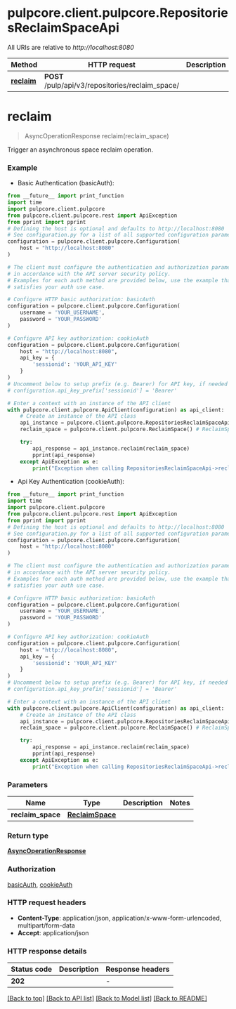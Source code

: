 # pulpcore.client.pulpcore.RepositoriesReclaimSpaceApi

All URIs are relative to *http://localhost:8080*

Method | HTTP request | Description
------------- | ------------- | -------------
[**reclaim**](RepositoriesReclaimSpaceApi.md#reclaim) | **POST** /pulp/api/v3/repositories/reclaim_space/ | 


# **reclaim**
> AsyncOperationResponse reclaim(reclaim_space)



Trigger an asynchronous space reclaim operation.

### Example

* Basic Authentication (basicAuth):
```python
from __future__ import print_function
import time
import pulpcore.client.pulpcore
from pulpcore.client.pulpcore.rest import ApiException
from pprint import pprint
# Defining the host is optional and defaults to http://localhost:8080
# See configuration.py for a list of all supported configuration parameters.
configuration = pulpcore.client.pulpcore.Configuration(
    host = "http://localhost:8080"
)

# The client must configure the authentication and authorization parameters
# in accordance with the API server security policy.
# Examples for each auth method are provided below, use the example that
# satisfies your auth use case.

# Configure HTTP basic authorization: basicAuth
configuration = pulpcore.client.pulpcore.Configuration(
    username = 'YOUR_USERNAME',
    password = 'YOUR_PASSWORD'
)

# Configure API key authorization: cookieAuth
configuration = pulpcore.client.pulpcore.Configuration(
    host = "http://localhost:8080",
    api_key = {
        'sessionid': 'YOUR_API_KEY'
    }
)
# Uncomment below to setup prefix (e.g. Bearer) for API key, if needed
# configuration.api_key_prefix['sessionid'] = 'Bearer'

# Enter a context with an instance of the API client
with pulpcore.client.pulpcore.ApiClient(configuration) as api_client:
    # Create an instance of the API class
    api_instance = pulpcore.client.pulpcore.RepositoriesReclaimSpaceApi(api_client)
    reclaim_space = pulpcore.client.pulpcore.ReclaimSpace() # ReclaimSpace | 

    try:
        api_response = api_instance.reclaim(reclaim_space)
        pprint(api_response)
    except ApiException as e:
        print("Exception when calling RepositoriesReclaimSpaceApi->reclaim: %s\n" % e)
```

* Api Key Authentication (cookieAuth):
```python
from __future__ import print_function
import time
import pulpcore.client.pulpcore
from pulpcore.client.pulpcore.rest import ApiException
from pprint import pprint
# Defining the host is optional and defaults to http://localhost:8080
# See configuration.py for a list of all supported configuration parameters.
configuration = pulpcore.client.pulpcore.Configuration(
    host = "http://localhost:8080"
)

# The client must configure the authentication and authorization parameters
# in accordance with the API server security policy.
# Examples for each auth method are provided below, use the example that
# satisfies your auth use case.

# Configure HTTP basic authorization: basicAuth
configuration = pulpcore.client.pulpcore.Configuration(
    username = 'YOUR_USERNAME',
    password = 'YOUR_PASSWORD'
)

# Configure API key authorization: cookieAuth
configuration = pulpcore.client.pulpcore.Configuration(
    host = "http://localhost:8080",
    api_key = {
        'sessionid': 'YOUR_API_KEY'
    }
)
# Uncomment below to setup prefix (e.g. Bearer) for API key, if needed
# configuration.api_key_prefix['sessionid'] = 'Bearer'

# Enter a context with an instance of the API client
with pulpcore.client.pulpcore.ApiClient(configuration) as api_client:
    # Create an instance of the API class
    api_instance = pulpcore.client.pulpcore.RepositoriesReclaimSpaceApi(api_client)
    reclaim_space = pulpcore.client.pulpcore.ReclaimSpace() # ReclaimSpace | 

    try:
        api_response = api_instance.reclaim(reclaim_space)
        pprint(api_response)
    except ApiException as e:
        print("Exception when calling RepositoriesReclaimSpaceApi->reclaim: %s\n" % e)
```

### Parameters

Name | Type | Description  | Notes
------------- | ------------- | ------------- | -------------
 **reclaim_space** | [**ReclaimSpace**](ReclaimSpace.md)|  | 

### Return type

[**AsyncOperationResponse**](AsyncOperationResponse.md)

### Authorization

[basicAuth](../README.md#basicAuth), [cookieAuth](../README.md#cookieAuth)

### HTTP request headers

 - **Content-Type**: application/json, application/x-www-form-urlencoded, multipart/form-data
 - **Accept**: application/json

### HTTP response details
| Status code | Description | Response headers |
|-------------|-------------|------------------|
**202** |  |  -  |

[[Back to top]](#) [[Back to API list]](../README.md#documentation-for-api-endpoints) [[Back to Model list]](../README.md#documentation-for-models) [[Back to README]](../README.md)

